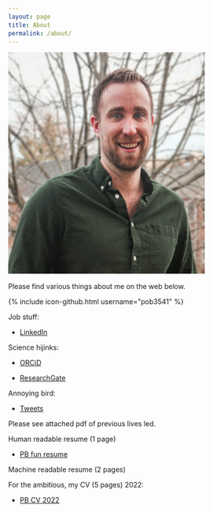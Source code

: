 ```yaml
---
layout: page
title: About
permalink: /about/
---
```

<img src="/images/PB_Headshot.jpg" alt="Headshot" style="height: 450px; width:400px;"/>

Please find various things about me on the web below.

{% include icon-github.html username="pob3541" %} 

Job stuff: 

* [LinkedIn](https://www.linkedin.com/)

Science hijinks:

* [ORCiD](https://orcid.org/0000-0003-0897-6457)

* [ResearchGate](https://www.researchgate.net/profile/Pierre-Boucher-2)

Annoying bird:

* [Tweets](https://twitter.com/PierreOBoucher)

 Please see attached pdf of previous lives led.
 
 Human readable resume (1 page)

* [PB fun resume](/pdfs/PB_1page.pdf) 
 
 Machine readable resume (2 pages)
 
 For the ambitious, my CV (5 pages)
2022:

* [PB CV 2022](/pdfs/PB_CV_04_2022.pdf) 



